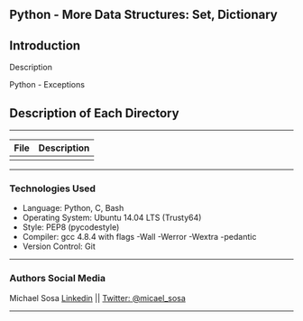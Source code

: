 <!DOCTYPE html>
<html lang="en">
	<body>
			<article>
				<h1>
					Python - More Data Structures: Set, Dictionary
				</h1>
				<h2>
					Introduction
				</h2>
				<p>Description</p>
				<p>Python - Exceptions</p>
				<h2>
					Description of Each Directory
				</h2>
				<hr>
				<table>
					<thead>
						<tr>
							<th>File</th>
							<th>Description</th>
						</tr>
					</thead>
					<tbody>
						<tr>
							<td><code></code></td>
							<td></td>
						</tr>
					</tbody>
				</table>
				<hr>
				<h3>
					Technologies Used
				</h3>
				<ul>
					<li>Language: Python, C, Bash</li>
					<li>Operating System: Ubuntu 14.04 LTS (Trusty64)</li>
					<li>Style: PEP8 (pycodestyle)</li>
					<li>Compiler: gcc 4.8.4 with flags -Wall -Werror -Wextra -pedantic</li>
					<li>Version Control: Git</li>
				</ul>
				<hr>
				<h3>
					Authors Social Media
				</h3>
				<p>Michael Sosa <a href="https://www.linkedin.com/in/michael-sosa/" rel="nofollow">Linkedin</a> || <a href="https://twitter.com/micael_sosa" rel="nofollow">Twitter: @micael_sosa</a></p>
				<hr>
			</article>
	</body>
</html>
